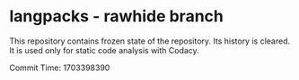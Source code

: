 # langpacks - rawhide branch

This repository contains frozen state of the repository.
Its history is cleared. It is used only for static code
analysis with Codacy.

Commit Time: 1703398390
